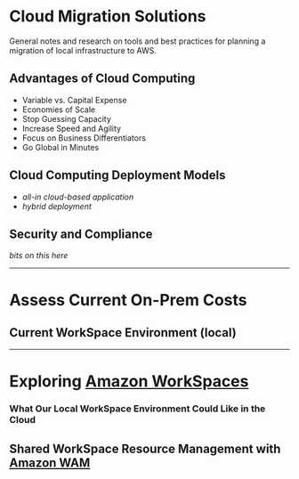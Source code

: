 # Cloud Migration Solutions  

General notes and research on tools and best practices for planning a migration of local infrastructure to AWS.  

## Advantages of Cloud Computing  

* Variable vs. Capital Expense  
* Economies of Scale  
* Stop Guessing Capacity  
* Increase Speed and Agility  
* Focus on Business Differentiators  
* Go Global in Minutes  

## Cloud Computing Deployment Models  

* *all-in cloud-based application*  
* *hybrid deployment*  

## Security and Compliance  

*bits on this here*  

***  

# Assess Current On-Prem Costs  

## Current WorkSpace Environment (local)   

***  
  
# Exploring [Amazon WorkSpaces](https://aws.amazon.com/workspaces/)  

### What Our Local WorkSpace Environment Could Like in the Cloud  

## Shared WorkSpace Resource Management with [Amazon WAM](https://docs.aws.amazon.com/wam/latest/adminguide/what_is.html)  

